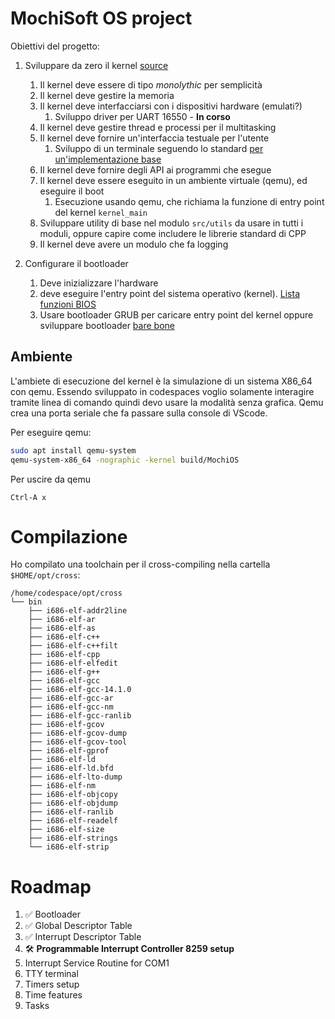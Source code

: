 # MochiSoft OS project

Obiettivi del progetto:

1. Sviluppare da zero il kernel  [source](https://www.quora.com/What-are-some-interesting-operating-system-projects-at-the-college-level)
    1. Il kernel deve essere di tipo _monolythic_ per semplicità
    2. Il kernel deve gestire la memoria
    3. Il kernel deve interfacciarsi con i dispositivi hardware (emulati?)
       1. Sviluppo driver per UART 16550 - **In corso** 
    4. Il kernel deve gestire thread e processi per il multitasking
    5. Il kernel deve fornire un'interfaccia testuale per l'utente
       1. Sviluppo di un terminale seguendo lo standard [per un'implementazione base](https://wiki.osdev.org/Terminals)
    6. Il kernel deve fornire degli API ai programmi che esegue
    7. Il kernel deve essere eseguito in un ambiente virtuale (qemu), ed eseguire il boot
       1. Esecuzione usando qemu, che richiama la funzione di entry point del kernel `kernel_main`
    8. Sviluppare utility di base nel modulo `src/utils` da usare in tutti i moduli, oppure capire come includere le librerie standard di CPP
    9. Il kernel deve avere un modulo che fa logging

2. Configurare il bootloader 
    1. Deve inizializzare l'hardware
    2. deve eseguire l'entry point del sistema operativo (kernel). [Lista funzioni BIOS](https://wiki.osdev.org/BIOS#Common_functions)
    3. Usare bootloader GRUB per caricare entry point del kernel oppure sviluppare bootloader [bare bone](https://wiki.osdev.org/Bare_Bones)


## Ambiente
L'ambiete di esecuzione del kernel è la simulazione di un sistema X86_64 con qemu. Essendo sviluppato in codespaces voglio solamente interagire tramite linea di comando quindi devo usare la modalità senza grafica. Qemu crea una porta seriale che fa passare sulla console di VScode. 

Per eseguire qemu:
```bash
sudo apt install qemu-system
qemu-system-x86_64 -nographic -kernel build/MochiOS
```

Per uscire da qemu 
```
Ctrl-A x
``` 

# Compilazione
Ho compilato una toolchain per il cross-compiling nella cartella `$HOME/opt/cross`:
```
/home/codespace/opt/cross
└── bin
    ├── i686-elf-addr2line
    ├── i686-elf-ar
    ├── i686-elf-as
    ├── i686-elf-c++
    ├── i686-elf-c++filt
    ├── i686-elf-cpp
    ├── i686-elf-elfedit
    ├── i686-elf-g++
    ├── i686-elf-gcc
    ├── i686-elf-gcc-14.1.0
    ├── i686-elf-gcc-ar
    ├── i686-elf-gcc-nm
    ├── i686-elf-gcc-ranlib
    ├── i686-elf-gcov
    ├── i686-elf-gcov-dump
    ├── i686-elf-gcov-tool
    ├── i686-elf-gprof
    ├── i686-elf-ld
    ├── i686-elf-ld.bfd
    ├── i686-elf-lto-dump
    ├── i686-elf-nm
    ├── i686-elf-objcopy
    ├── i686-elf-objdump
    ├── i686-elf-ranlib
    ├── i686-elf-readelf
    ├── i686-elf-size
    ├── i686-elf-strings
    └── i686-elf-strip
```

# Roadmap

1. ✅ Bootloader
2. ✅ Global Descriptor Table
3. ✅ Interrupt Descriptor Table
4. 🛠️ **Programmable Interrupt Controller 8259 setup**
5. Interrupt Service Routine for COM1 
6. TTY terminal
7. Timers setup
8. Time features
9. Tasks

<!-- 1. Sistema operativo che supporti l'esecuzione di task in multithreading
    1. Come obiettivo poter eseguire semplici ELF
2. Interazione con l'utente attraverso linea di comando, stile bash
3. Nella prima fase deve essere un processo all'interno di linux. Possibile evoluzione per essere eseguito su qemu o simili

Moduli del progetto da costruire per l'OS:

- **Kernel**
    - **Scheduler**
    - **Memory manager**
    - **File system** (da mettere nel kernel o come modulo separato?)
    - **Resource manager**
- **CLI user interface** -->